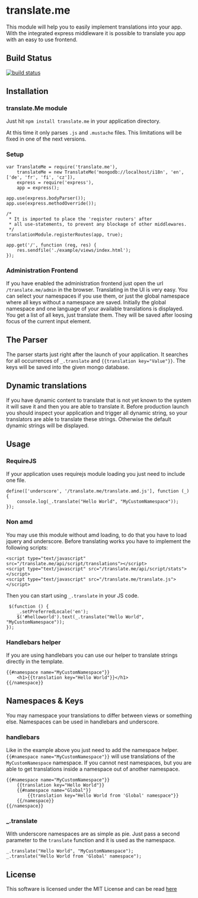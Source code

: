 # translate.me

This module will help you to easily implement translations into your app. With the integrated express middleware it is
possible to translate you app with an easy to use frontend.

## Build Status

[![build status](https://travis-ci.org/kersten/translate.me.png)](http://travis-ci.org/kersten/translate.me)

## Installation

### translate.Me module

Just hit ```npm install translate.me``` in your application directory.

At this time it only parses ```.js``` and ```.mustache``` files. This limitations will be fixed in one of the next
versions.

### Setup

    var TranslateMe = require('translate.me'),
        translateMe = new TranslateMe('mongodb://localhost/i18n', 'en', ['de', 'fr', 'fi', 'cz']),
        express = require('express'),
        app = express();

    app.use(express.bodyParser());
    app.use(express.methodOverride());

    /*
     * It is imported to place the 'reqister routers' after
     * all use-statements, to prevent any blockage of other middlewares.
     */
    translationModule.registerRoutes(app, true);

    app.get('/', function (req, res) {
        res.sendfile('./example/views/index.html');
    });

### Administration Frontend

If you have enabled the administration frontend just open the url ```/translate.me/admin``` in the browser. Translating
in the UI is very easy. You can select your namespaces if you use them, or just the global namespace where all keys
without a namespace are saved. Initially the global namespace and one language of your available translations is
displayed. You get a list of all keys, just translate them. They will be saved after loosing focus of the current input
element.

## The Parser

The parser starts just right after the launch of your application. It searches for all occurrences of ```_.translate```
and ```{{translation key="Value"}}```. The keys will be saved into the given mongo database.

## Dynamic translations

If you have dynamic content to translate that is not yet known to the system it will save it and then you are able to
translate it. Before production launch you should inspect your application and trigger all dynamic string, so your
translators are able to translate these strings. Otherwise the default dynamic strings will be displayed.

## Usage

### RequireJS

If your application uses requirejs module loading you just need to include one file.

    define(['underscore', '/translate.me/translate.amd.js'], function (_) {
        console.log(_.translate("Hello World", "MyCustomNamespace"));
    });

### Non amd

You may use this module without amd loading, to do that you have to load jquery and underscore. Before translating works
you have to implement the following scripts:

    <script type="text/javascript" src="/translate.me/api/script/translations"></script>
    <script type="text/javascript" src="/translate.me/api/script/stats"></script>
    <script type="text/javascript" src="/translate.me/translate.js"></script>

Then you can start using ```_.translate``` in your JS code.

     $(function () {
        _.setPreferredLocale('en');
        $('#helloworld').text(_.translate("Hello World", "MyCustomNamespace"));
    });

### Handlebars helper

If you are using handlebars you can use our helper to translate strings directly in the template.

    {{#namespace name="MyCustomNamespace"}}
        <h1>{{translation key="Hello World"}}</h1>
    {{/namespace}}

## Namespaces & Keys

You may namespace your translations to differ between views or something else. Namespaces can be used in handlebars and
underscore.

### handlebars

Like in the example above you just need to add the namespace helper. ```{{#namespace name="MyCustomNamespace"}}``` will
use translations of the ```MyCustomNamespace``` namespace. If you cannot nest namespaces, but you are able to get
translations inside a namespace out of another namespace.

    {{#namespace name="MyCustomNamespace"}}
        {{translation key="Hello World"}}
        {{#namespace name="Global"}}
            {{translation key="Hello World from 'Global' namespace"}}
        {{/namespace}}
    {{/namespace}}

### _.translate

With underscore namespaces are as simple as pie. Just pass a second parameter to the ```translate``` function and it is
used as the namespace.

    _.translate("Hello World", "MyCustomNamespace");
    _.translate("Hello World from 'Global' namespace");

## License

This software is licensed under the MIT License and can be read
[here](https://raw.github.com/kersten/translate.me/master/LICENSE.md)

